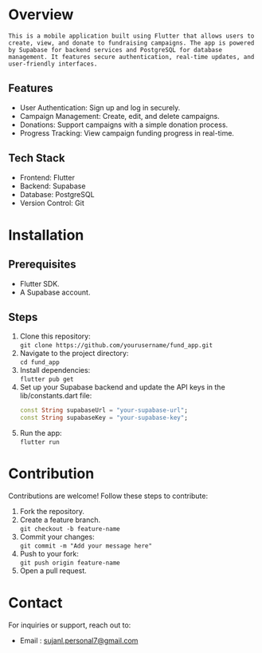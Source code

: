 # Overview

    This is a mobile application built using Flutter that allows users to create, view, and donate to fundraising campaigns. The app is powered by Supabase for backend services and PostgreSQL for database management. It features secure authentication, real-time updates, and user-friendly interfaces.

## Features

- User Authentication: Sign up and log in securely.
- Campaign Management: Create, edit, and delete campaigns.
- Donations: Support campaigns with a simple donation process.
- Progress Tracking: View campaign funding progress in real-time.

## Tech Stack

- Frontend: Flutter
- Backend: Supabase
- Database: PostgreSQL
- Version Control: Git

# Installation

    
## Prerequisites

- Flutter SDK.
- A Supabase account.

## Steps

1. Clone this repository:  
    ```git clone https://github.com/yourusername/fund_app.git```
2.  Navigate to the project directory:  
    ```cd fund_app```
3. Install dependencies:  
    ```flutter pub get```
4. Set up your Supabase backend and update the API keys in the lib/constants.dart file:    
    ```dart
    const String supabaseUrl = "your-supabase-url";
    const String supabaseKey = "your-supabase-key";
5. Run the app:  
    ```flutter run```

# Contribution

Contributions are welcome! Follow these steps to contribute:

1. Fork the repository.
2. Create a feature branch.  
    ```git checkout -b feature-name```
3. Commit your changes:  
    ```git commit -m "Add your message here"```
4. Push to your fork:  
    ```git push origin feature-name```
5. Open a pull request.

# Contact

For inquiries or support, reach out to:

- Email : sujanl.personal7@gmail.com







